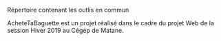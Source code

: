 Répertoire contenant les outlis en commun














AcheteTaBaguette est un projet réalisé dans le cadre du projet Web de la session Hiver 2019 au Cégép de Matane.
